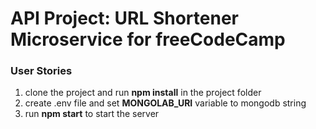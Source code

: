 # API Project: URL Shortener Microservice for freeCodeCamp

### User Stories

1. clone the project and run **npm install** in the project folder
2. create .env file and set **MONGOLAB_URI** variable to mongodb string
3. run **npm start** to start the server
